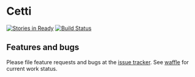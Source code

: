 # Cetti
[![Stories in Ready](https://badge.waffle.io/drager/cetti.png?label=ready&title=Ready)](https://waffle.io/drager/cetti)
[![Build Status](https://travis-ci.org/drager/cetti.svg)](https://travis-ci.org/drager/cetti)

## Features and bugs
Please file feature requests and bugs at the [issue tracker][tracker].
See [waffle][waffle] for current work status.

[tracker]: https://github.com/drager/cetti/issues
[waffle]: https://waffle.io/drager/cetti
